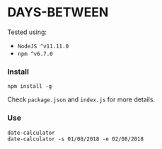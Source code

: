# DAYS-BETWEEN

Tested using:

- `NodeJS ^v11.11.0`
- `npm ^v6.7.0`

### Install

`npm install -g`

Check `package.json` and `index.js` for more details.

### Use

```
date-calculator
date-calculator -s 01/08/2018 -e 02/08/2018
```


